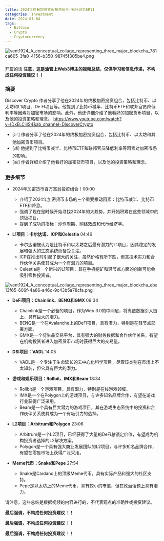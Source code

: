 ```yaml
---
title: 2024年终极加密货币投资组合-枫叶洞见EP11
categories: Investment
date: 2024-01-04
tags:
  - BitCoin
  - Crypto
  - Cryptocurrency
---
```

![vent1924_A_conceptual_collage_representing_three_major_blockcha_781ca605-3fa0-4156-b350-98745f305be4.png](https://s.draftai.cn/vent/vent1924_A_conceptual_collage_representing_three_major_blockcha_781ca605-3fa0-4156-b350-98745f305be4.png)

### 
开篇的话
**注意，这是油管上Web3博主的视频总结，仅供学习和信息传递，不构成任何投资建议！！**


### 摘要
Discover Crypto 作者分享了他在2024年的终极加密投资组合，包括比特币、以太坊和L1项目、De FI项目等。他提到了比特币减半、比特币ETF和联邦官员降低利率等因素对加密市场的影响。此外，他还详细介绍了他看好的加密货币项目，以及他的投资策略和理念。
https://www.youtube.com/watch?v=IDxELCiilS4&ab_channel=DiscoverCrypto
- [📈] 作者分享了他在2024年的终极加密投资组合，包括比特币、以太坊和其他加密货币项目。
- [💰] 他提到了比特币减半、比特币ETF和联邦官员降低利率等因素对加密市场的影响。
- [📊] 作者详细介绍了他看好的加密货币项目，以及他的投资策略和理念。


### 更多细节
- 2024年加密货币百万富翁投资组合！00:00
    
    - 介绍了2024年加密货币市场的三个重要推动因素：比特币减半、比特币ETF和降息。
    - 强调了现在是时候开始寻找2024年的大趋势，并开始积累在这些领域中的顶级项目。
    - 提到了成功的指标：炒作周期、网络效应和代币经济学。


- **L1项目：卡尔达诺、ICP和Celestia** 04:46
    
    - 卡尔达诺被认为是比特币和以太坊之后最有潜力的L1项目，因其稳定的发展和强大的生态系统而备受关注。
    - ICP在推出时引起了很大的关注，虽然价格有所下跌，但其技术实力和合作伙伴关系使其成为一个有潜力的项目。
    - Celestia是一个新兴的L1项目，其在手机挖矿和轻节点方面的创新可能会吸引零售投资者。

![vent1924_A_conceptual_collage_representing_three_major_blockcha_eba13f65-606f-4a66-a46c-9c43b5a78cfa.png](https://s.draftai.cn/vent/vent1924_A_conceptual_collage_representing_three_major_blockcha_eba13f65-606f-4a66-a46c-9c43b5a78cfa.png)

- **DeFi项目：Chainlink、BENQ和GMX**  09:34
    
    - Chainlink是一个必备的项目，作为Web 3.0的中间层，将离链数据引入链上，具有巨大的潜力。
    - BENQ是一个在Avalanche上的DeFi项目，具有潜力，特别是在轻节点部署方面。
    - GMX是一个衍生品交易平台，具有强大的财务数据和合作伙伴关系，有望在机构投资者进入加密货币市场时获得巨大的交易量。
    
- **DSI项目：VADL**  14:05
    
    - VADL是一个专注于生命延长的去中心化科学项目，尽管该类别在市场上不太知名，但它具有巨大的潜力。
- **游戏和娱乐项目：Rollbit、IMX和Beam**  18:34
    
    - Rollbit是一个游戏项目，具有潜力，特别是在线游戏领域。
    - IMX是一个在Polygon上的游戏项目，与许多知名品牌合作，有望在游戏行业获得广泛采用。
    - Beam是一个具有巨大潜力的游戏项目，其在游戏生态系统中的投资和合作伙伴关系使其成为一个有吸引力的选择。
    
- **L2项目：Arbitrum和Polygon** 23:06
    
    - Arbitrum是一个L2项目，已经获得了大量的DeFi总锁定价值，有望成为机构投资者选择的L2解决方案。
    - Polygon是一个具有强大商业发展团队的L2项目，与许多知名品牌合作，有望在零售市场上获得广泛采用。
    
- **Meme代币：Snake和Pepe**  27:54
    
    - Snake是Cardano上的顶级Meme代币，具有实际产品和强大的社区支持。
    - Pepe是以太坊上的Meme代币，具有较小的市值，但在政治话题上具有潜力。

请注意，这些总结是根据视频的内容进行的，不代表观点的准确性或投资建议。


**最后强调，不构成任何投资建议！！**

**最后强调，不构成任何投资建议！！**

**最后强调，不构成任何投资建议！！**
